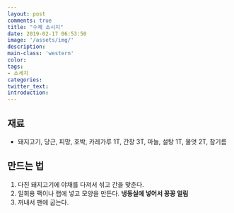 ```yaml
---
layout: post
comments: true
title: "수제 소시지"
date: 2019-02-17 06:53:50
image: '/assets/img/'
description:
main-class: 'western'
color:
tags:
- 소세지
categories:
twitter_text:
introduction:
---
```


## 재료

- 돼지고기, 당근, 피망, 호박, 카레가루 1T, 간장 3T, 마늘, 설탕 1T, 물엿 2T, 참기름

## 만드는 법

1. 다진 돼지고기에 야채를 다져서 섞고 간을 맞춘다.
2. 일회용 팩이나 랩에 넣고 모양을 만든다. **냉동실에 넣어서 꽁꽁 얼림**
3. 꺼내서 팬에 굽는다.